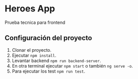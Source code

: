 # Heroes App
Prueba tecnica para frontend

 ## Configuración del proyecto

 1. Clonar el proyecto.
 2. Ejecutar ```npm install```.
 3. Levantar backend ```npm run backend-server```.
 4. En otra terminal ejecutar ```npm start``` o también ```ng serve -o```.
 5. Para ejecutar los test ```npm run test```.
